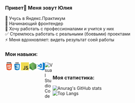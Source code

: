 ### Привет👋 Меня зовут Юлия

🌱 Учусь в Яндекс.Практикум  
👶 Начинающий фронтендер  
💪 Хочу работать с профессионалами и учится у них  
✅ Стремлюсь работать с реальными (боевыми) проектами  
⚡️ Меня вдохновляет: видеть результат соей работы 
<br/>

### Мои навыки:

<img align="left" alt="HTML5" width="26px" src="https://raw.githubusercontent.com/github/explore/80688e429a7d4ef2fca1e82350fe8e3517d3494d/topics/html/html.png"/>
<img align="left" alt="CSS3" width="26px" src="https://raw.githubusercontent.com/github/explore/80688e429a7d4ef2fca1e82350fe8e3517d3494d/topics/css/css.png"/>
<img align="left" alt="JavaScript" width="26px" src="https://raw.githubusercontent.com/github/explore/80688e429a7d4ef2fca1e82350fe8e3517d3494d/topics/javascript/javascript.png"/>
<img align="left" alt="Node.js" width="26px" src="https://raw.githubusercontent.com/github/explore/80688e429a7d4ef2fca1e82350fe8e3517d3494d/topics/nodejs/nodejs.png"/>
<img align="left" alt="Vsual Studio Code" width="26px" src="https://raw.githubusercontent.com/github/explore/80688e429a7d4ef2fca1e82350fe8e3517d3494d/topics/visual-studio-code/visual-studio-code.png"/>
<img align="left" alt="Vsual Studio Code" width="26px" src="https://www.cesarsotovalero.net/img/git_logo.png"/>
<br/>  

### Моя статистика:


![Anurag's GitHub stats](https://github-readme-stats.vercel.app/api?username=ulist2020&show_icons=true&theme=radical)  
![Top Langs](https://github-readme-stats.vercel.app/api/top-langs/?username=ulist2020&layout=compact)

